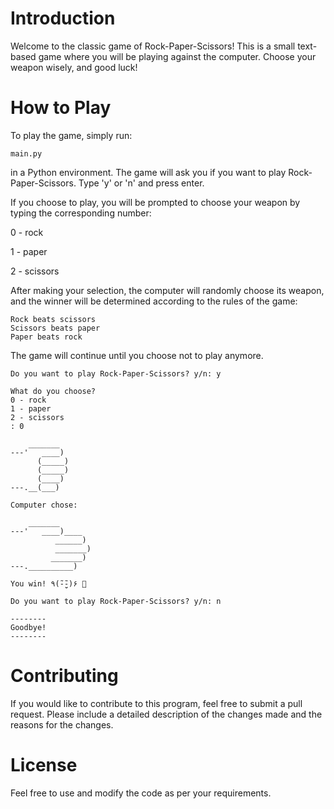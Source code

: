 # Introduction

Welcome to the classic game of Rock-Paper-Scissors! This is a small text-based game where you will be playing against the computer. Choose your weapon wisely, and good luck!

# How to Play

To play the game, simply run:
~~~
main.py
~~~
in a Python environment. The game will ask you if you want to play Rock-Paper-Scissors. Type 'y' or 'n' and press enter.

If you choose to play, you will be prompted to choose your weapon by typing the corresponding number:

0 - rock

1 - paper

2 - scissors

After making your selection, the computer will randomly choose its weapon, and the winner will be determined according to the rules of the game:
~~~
Rock beats scissors  
Scissors beats paper  
Paper beats rock  
~~~
The game will continue until you choose not to play anymore.  

~~~
Do you want to play Rock-Paper-Scissors? y/n: y

What do you choose?
0 - rock
1 - paper
2 - scissors
: 0

    _______
---'   ____)
      (_____)
      (_____)
      (____)
---.__(___)

Computer chose:

    _______
---'   ____)____
          ______)
          _______)
         _______)
---.__________)

You win! ٩(̃-̮̮̃-)۶ 🎉

Do you want to play Rock-Paper-Scissors? y/n: n

--------
Goodbye!
--------
~~~  


# Contributing

If you would like to contribute to this program, feel free to submit a pull request. Please include a detailed description of the changes made and the reasons for the changes.

# License

Feel free to use and modify the code as per your requirements.
